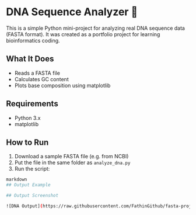 # DNA Sequence Analyzer 🧬

This is a simple Python mini-project for analyzing real DNA sequence data (FASTA format). It was created as a portfolio project for learning bioinformatics coding.

## What It Does

- Reads a FASTA file
- Calculates GC content
- Plots base composition using matplotlib

## Requirements

- Python 3.x
- matplotlib

## How to Run

1. Download a sample FASTA file (e.g. from NCBI)
2. Put the file in the same folder as `analyze_dna.py`
3. Run the script:

```bash
markdown
## Output Example

## Output Screenshot

![DNA Output](https://raw.githubusercontent.com/FathinGithub/fasta-project/main/screenshot.png)


